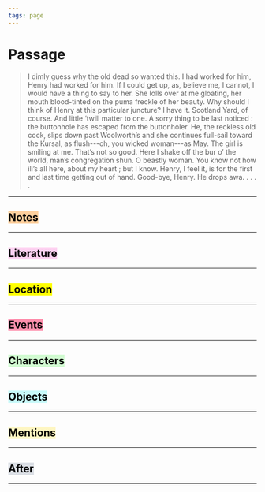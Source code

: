 ```yaml
---
tags: page
---
```


# Passage
> I dimly guess why the old dead so wanted this. I had worked for him, Henry had worked for him. If I could get up, as, believe me, I cannot, I would have a thing to say to her. She lolls over at me gloating, her mouth blood-tinted on the puma freckle of her beauty. Why should I think of Henry at this particular juncture? I have it. Scotland Yard, of course. And little ‘twill matter to one. A sorry thing to be last noticed : the buttonhole has escaped from the buttonholer. He, the reckless old cock, slips down past Woolworth’s and she continues full-sail toward the Kursal, as flush---oh, you wicked woman---as May. The girl is smiling at me. That’s not so good. Here I shake off the bur o’ the world, man’s congregation shun. O beastly woman. You know not how ill’s all here, about my heart ; but I know. Henry, I feel it, is for the first and last time getting out of hand. Good-bye, Henry. He drops awa. . . . .
---
## <mark style="background: #FFB86CA6;">Notes</mark>
---


## <mark style="background: #FFB8EBA6;">Literature</mark>
---

## <mark class="hltr-purple">Location</mark>
---

## <mark style="background: #FF5582A6;">Events</mark>
---

## <mark style="background: #BBFABBA6;">Characters</mark>
---

## <mark style="background: #ABF7F7A6;">Objects</mark>
---

## <mark style="background: #FFF3A3A6;">Mentions</mark>
---

## <mark style="background: #CACFD9A6;">After</mark>
---
